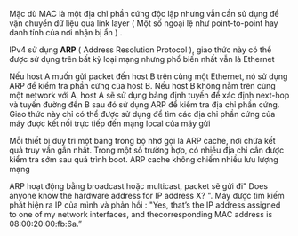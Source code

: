Mặc dù MAC là một địa chỉ phần cứng độc lập nhưng vẫn cần sử dụng để vận chuyển dữ liệu qua link layer ( Một số ngoại lệ như point-to-point hay danh tính của nơi nhận bị ẩn ) . 

IPv4 sử dụng **ARP** ( Address Resolution Protocol ), giao thức này có thể được sử dụng trên bất kỳ loại mạng nhưng phổ biến nhất vẫn là Ethernet

Nếu host A muốn gửi packet đến host B trên cùng một Ethernet, nó sử dụng ARP để kiểm tra phần cứng của host B. Nếu host B không nằm trên cùng một network với A, host A sẽ sử dụng bảng định tuyến để xác định next-hop và tuyến đường đến B sau đó sử dụng ARP để kiểm tra địa chỉ phần cứng. Giao thức này chỉ có thể được sử dụng để tìm các địa chỉ phần cứng của máy được kết nối trực tiếp đến mạng local của máy gửi

Mỗi thiết bị duy trì một bảng trong bộ nhớ gọi là ARP cache, nơi chứa kết quả truy vấn gần nhất. Trong một số trường hợp, có nhiều địa chỉ cần được kiểm tra sớm sau quá trình boot. ARP cache không chiếm nhiều lưu lượng mạng

ARP hoạt động bằng broadcast hoặc multicast, packet sẽ gửi đi" Does anyone know
the hardware address for IP address X? ". Máy được tìm kiếm phát hiện ra IP của mình và phản hồi : "Yes, that’s the IP address assigned to one of my network interfaces, and thecorresponding MAC address is 08:00:20:00:fb:6a.”

